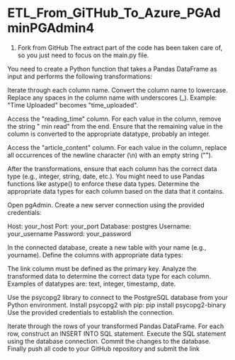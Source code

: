 # ETL_From_GiTHub_To_Azure_PGAdminPGAdmin4
1. Fork from GitHub
The extract part of the code has been taken care of, so you just need to focus on the main.py file.

You need to create a Python function that takes a Pandas DataFrame as input and performs the following transformations:

Iterate through each column name.
Convert the column name to lowercase.
Replace any spaces in the column name with underscores (_).
Example: "Time Uploaded" becomes "time_uploaded".

Access the "reading_time" column.
For each value in the column, remove the string " min read" from the end.
Ensure that the remaining value in the column is converted to the appropriate datatype, probably an integer.

Access the "article_content" column.
For each value in the column, replace all occurrences of the newline character (\n) with an empty string ("").

After the transformations, ensure that each column has the correct data type (e.g., integer, string, date, etc.). 
You might need to use Pandas functions like astype() to enforce these data types.
Determine the appropriate data types for each column based on the data that it contains.

Open pgAdmin.
Create a new server connection using the provided credentials:

Host: your_host
Port: your_port
Database: postgres
Username: your_username
Password: your_password

In the connected database, create a new table with your name (e.g., yourname).
Define the columns with appropriate data types:

The link column must be defined as the primary key.
Analyze the transformed data to determine the correct data type for each column.
Examples of datatypes are: text, integer, timestamp, date.

Use the psycopg2 library to connect to the PostgreSQL database from your Python environment.
Install psycopg2 with pip: pip install psycopg2-binary
Use the provided credentials to establish the connection.

Iterate through the rows of your transformed Pandas DataFrame.
For each row, construct an INSERT INTO SQL statement.
Execute the SQL statement using the database connection.
Commit the changes to the database.
Finally push all code to your GitHub repository and submit the link
